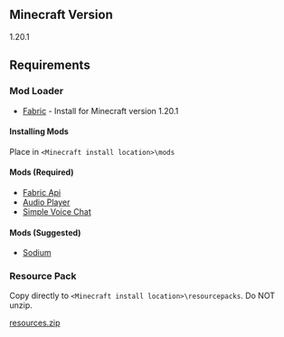 ## Minecraft Version
1.20.1

## Requirements

### Mod Loader

- [Fabric](https://fabricmc.net/use/installer/) - Install for Minecraft version 1.20.1

#### Installing Mods

Place in `<Minecraft install location>\mods`

#### Mods (Required)

- [Fabric Api](../mods/fabric-api-0.91.0%2B1.20.1.jar)
- [Audio Player](../mods/audioplayer-1.20.1-1.7.1.jar)
- [Simple Voice Chat](https://cdn.modrinth.com/data/9eGKb6K1/versions/r5GmfR2B/voicechat-fabric-1.20.1-2.4.32.jar)

#### Mods (Suggested)

- [Sodium](https://cdn.modrinth.com/data/AANobbMI/versions/mhZtY2lR/sodium-fabric-0.5.8%2Bmc1.20.1.jar)

### Resource Pack

Copy directly to `<Minecraft install location>\resourcepacks`. Do NOT unzip.

[resources.zip](resourcepacks\resources.zip)